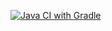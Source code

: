 [![Java CI with Gradle](https://github.com/Isbaria/PostmanEcho/actions/workflows/gradle.yml/badge.svg)](https://github.com/Isbaria/PostmanEcho/actions/workflows/gradle.yml)
